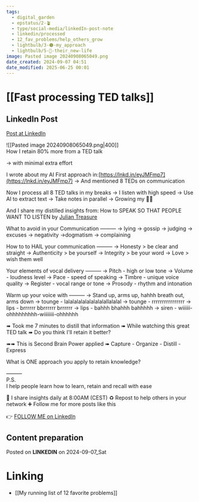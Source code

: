 ```yaml
---
tags:
  - digital_garden
  - epstatus/2-🪴
  - type/social-media/linkedIn-post-note
  - linkedin/processed
  - 12_fav_problems/help_others_grow
  - lightbulb/3-🟠-my_approach
  - lightbulb/5-🔵-their_new-life
image: Pasted image 20240908065049.png
date_created: 2024-09-07 04:51
date_modified: 2025-06-25 00:01
---
```

# [[Fast processing TED talks]]

## LinkedIn Post

[Post at LinkedIn](https://www.linkedin.com/posts/sebastiankamilli_how-i-retain-80-more-from-a-ted-talk-activity-7238063454547312640-ExbA?utm_source=share&utm_medium=member_desktop)

![[Pasted image 20240908065049.png|400]]  
How I retain 80% more from a TED talk

→ with minimal extra effort

I wrote about my AI First approach in:[https://lnkd.in/eyJMFmp7](https://lnkd.in/eyJMFmp7) 
→ And mentioned 8 TEDs on communication

Now I process all 8 TED talks in my breaks
→ I listen with high speed
→ Use AI to extract text
→ Take notes in parallel
→ Growing my 🧠🧠

And I share my distilled insights from:
How to SPEAK SO THAT PEOPLE WANT TO LISTEN 
by [Julian Treasure](https://www.linkedin.com/in/juliantreasure/)

What to avoid in your Communication
———
→ lying
→ gossip
→ judging
→ excuses
→ negativity
→dogmatism
→ complaining

How to to HAIL your communication
———
→ Honesty > be clear and straight
→ Authenticity > be yourself
→ Integrity > be your word
→ Love > wish them well

Your elements of vocal delivery
———
→ Pitch - high or low tone
→ Volume - loudness level
→ Pace - speed of speaking
→ Timbre - unique voice quality
→ Register - vocal range or tone
→ Prosody - rhythm and intonation

Warm up your voice with
———
→ Stand up, arms up, hahhh breath out, arms down
→ tounge - lalalalalalalalalalallalalal
→ tounge - rrrrrrrrrrrrrrrr
→ lips - brrrrrr bbrrrrrr brrrrrr
→ lips - bahhh bhahhh bahhhhh
→ siren - wiiiiii-ohhhhhhhhh-wiiiiiiii-ohhhhhh

➠ Took me 7 minutes to distill that information
➠ While watching this great TED talk
➠ Do you think I'll retain it better?

➠➠ This is Second Brain Power applied
➠ Capture - Organize - Distill - Express

What is ONE approach you apply to retain knowledge?

———  
P.S.  
I help people learn how to learn, retain and recall with ease

🔔 I share insights daily at 8:00AM (CEST)
♻ Repost to help others in your network
➕ Follow me for more posts like this

👉 [FOLLOW ME on LinkedIn](https://www.linkedin.com/comm/mynetwork/discovery-see-all?usecase=PEOPLE_FOLLOWS&followMember=sebastiankamilli)

## Content preparation

Posted on **LINKEDIN** on 2024-09-07_Sat

# Linking

+ [[My running list of 12 favorite problems]]